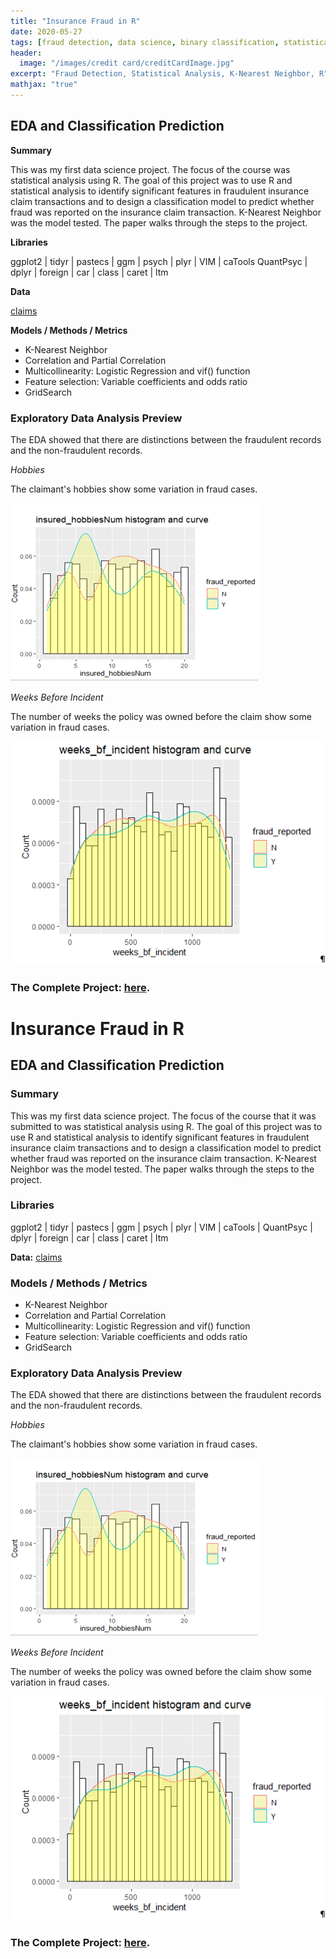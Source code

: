 ```yaml
---
title: "Insurance Fraud in R"
date: 2020-05-27
tags: [fraud detection, data science, binary classification, statistical analysis, k-nearest]
header:
  image: "/images/credit card/creditCardImage.jpg"
excerpt: "Fraud Detection, Statistical Analysis, K-Nearest Neighbor, R"
mathjax: "true"
---
```


## EDA and Classification Prediction 

**Summary**

This was my first data science project.  The focus of the course was statistical analysis using R.  The goal of this project was to use R and statistical analysis to identify significant features in fraudulent insurance claim transactions and to design a classification model to predict whether fraud was reported on the insurance claim transaction.  K-Nearest Neighbor was the model tested. The paper walks through the steps to the project.  

**Libraries**

ggplot2   | tidyr | pastecs | ggm | psych | plyr  | VIM | caTools 
QuantPsyc | dplyr | foreign | car | class | caret | ltm

**Data**

[claims](https://www.kaggle.com/patilk1/fraudulentinsuranceclaim) 


**Models / Methods / Metrics**

* K-Nearest Neighbor
* Correlation and Partial Correlation
* Multicollinearity:  Logistic Regression and vif() function
* Feature selection:  Variable coefficients and odds ratio
* GridSearch


### Exploratory Data Analysis Preview


The EDA showed that there are distinctions between the fraudulent records and the non-fraudulent records. 


_Hobbies_

The claimant's hobbies show some variation in fraud cases.

![Hobbies](/images/claims/Hobbies.PNG)


_Weeks Before Incident_

The number of weeks the policy was owned before the claim show some variation in fraud cases.

![Weeks](/images/claims/weeks.PNG)



### The Complete Project: [here](https://github.com/MaryDonovanMartello/________).

# Insurance Fraud in R
## EDA and Classification Prediction

### Summary

This was my first data science project. The focus of the course that it was submitted to was statistical analysis using R. The goal of this project was to use R and statistical analysis to identify significant features in fraudulent insurance claim transactions and to design a classification model to predict whether fraud was reported on the insurance claim transaction. K-Nearest Neighbor was the model tested. The paper walks through the steps to the project.

### Libraries

ggplot2 | tidyr | pastecs | ggm | psych | plyr | VIM | caTools | QuantPsyc | dplyr | foreign | car | class | caret | ltm

**Data:**  [claims](https://www.kaggle.com/patilk1/fraudulentinsuranceclaim)

### Models / Methods / Metrics

* K-Nearest Neighbor
* Correlation and Partial Correlation
* Multicollinearity: Logistic Regression and vif() function
* Feature selection: Variable coefficients and odds ratio
* GridSearch

### Exploratory Data Analysis Preview

The EDA showed that there are distinctions between the fraudulent records and the non-fraudulent records.

_Hobbies_

The claimant's hobbies show some variation in fraud cases.

![Hobbies](/images/claims/Hobbies.PNG)


_Weeks Before Incident_

The number of weeks the policy was owned before the claim show some variation in fraud cases.

![Weeks](/images/claims/weeks.PNG)


### The Complete Project: [here](https://github.com/MaryDonovanMartello/Insurance-Fraud-in-R).
